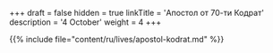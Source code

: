 +++
draft = false
hidden = true
linkTitle = 'Апостол от 70-ти Кодрат'
description = '4 October'
weight = 4
+++

{{% include file="content/ru/lives/apostol-kodrat.md" %}}

